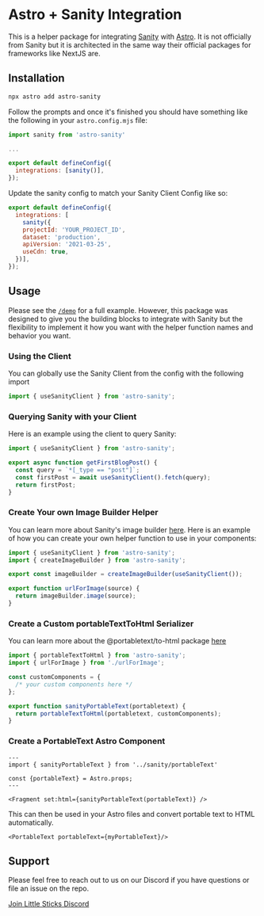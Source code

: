 # Astro + Sanity Integration

This is a helper package for integrating [Sanity](https://www.sanity.io/) with [Astro](https://astro.build/). It is not officially from Sanity but it is architected in the same way their official packages for frameworks like NextJS are.

## Installation

```bash
npx astro add astro-sanity
```

Follow the prompts and once it's finished you should have something like the following in your `astro.config.mjs` file:

```js
import sanity from 'astro-sanity'

...

export default defineConfig({
  integrations: [sanity()],
});
```

Update the sanity config to match your Sanity Client Config like so:

```js
export default defineConfig({
  integrations: [
    sanity({
    projectId: 'YOUR_PROJECT_ID',
    dataset: 'production',
    apiVersion: '2021-03-25',
    useCdn: true,
  })],
});
```

## Usage

Please see the [`/demo`](https://github.com/littlesticks/astro-sanity/tree/main/demo) for a full example. However, this package was designed to give you the building blocks to integrate with Sanity but the flexibility to implement it how you want with the helper function names and behavior you want.

### Using the Client

You can globally use the Sanity Client from the config with the following import

```js
import { useSanityClient } from 'astro-sanity';
```

### Querying Sanity with your Client

Here is an example using the client to query Sanity:

```js
import { useSanityClient } from 'astro-sanity';

export async function getFirstBlogPost() {
  const query = `*[_type == "post"]`;
  const firstPost = await useSanityClient().fetch(query);
  return firstPost;
}
```

### Create Your own Image Builder Helper

You can learn more about Sanity's image builder [here](https://www.sanity.io/docs/image-url). Here is an example of how you can create your own helper function to use in your components:

```js
import { useSanityClient } from 'astro-sanity';
import { createImageBuilder } from 'astro-sanity';

export const imageBuilder = createImageBuilder(useSanityClient());

export function urlForImage(source) {
  return imageBuilder.image(source);
}
```

### Create a Custom portableTextToHtml Serializer

You can learn more about the @portabletext/to-html package [here](https://github.com/portabletext/to-html)

```js
import { portableTextToHtml } from 'astro-sanity';
import { urlForImage } from './urlForImage';

const customComponents = {
  /* your custom components here */
};

export function sanityPortableText(portabletext) {
  return portableTextToHtml(portabletext, customComponents);
}
```

### Create a PortableText Astro Component

```astro
---
import { sanityPortableText } from '../sanity/portableText'

const {portableText} = Astro.props;
---

<Fragment set:html={sanityPortableText(portableText)} />
```

This can then be used in your Astro files and convert portable text to HTML automatically.

```astro
<PortableText portableText={myPortableText}/>
```

## Support

Please feel free to reach out to us on our Discord if you have questions or file an issue on the repo.

[Join Little Sticks Discord](https://littlesticks.dev/discord)